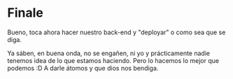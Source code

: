 # Finale

Bueno, toca ahora hacer nuestro back-end y "deployar" o como sea que se diga. 

Ya sáben, en buena onda, no se engañen, ni yo y prácticamente nadie tenemos
idea de lo que estamos haciendo. Pero lo hacemos lo mejor que podemos :D
A darle átomos y que dios nos bendiga.